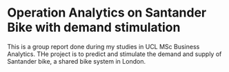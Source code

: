 # Operation Analytics on Santander Bike with demand stimulation

This is a group report done during my studies in UCL MSc Business Analytics. THe project is to predict and stimulate the demand and supply of Santander bike, a shared bike system in London. 
